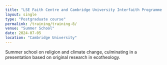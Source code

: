 ```yaml
---
title: "LSE Faith Centre and Cambridge University Interfaith Programme 2024"
layout: single
type: "Postgraduate course"
permalink: /training/training-8/
venue: "Summer School"
date: 2024-07-05
location: "Cambridge University"
---
```


Summer school on religion and climate change, culminating in a presentation based on original research in ecotheology. 
